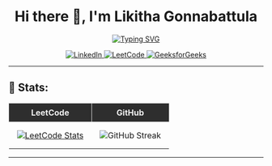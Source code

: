 <h1 align="center"> Hi there 👋, I'm Likitha Gonnabattula</h1>
<p align="center">
  <a href="https://git.io/typing-svg">
    <img src="https://readme-typing-svg.herokuapp.com?duration=10000&center=true&vCenter=true&width=800&height=30&lines=💻+Python+Enthusiast+|+Problem+Solver+|+Tech+Lover" alt="Typing SVG" />
  </a>
</p>

<p align="center">
  <a href="https://www.linkedin.com/in/gonnabattula-likhita-88b8a8267?utm_source=share&utm_campaign=share_via&utm_content=profile&utm_medium=android_app" target="_blank">
    <img src="https://img.shields.io/badge/LinkedIn-Connect-blue?style=for-the-badge&logo=linkedin" alt="LinkedIn" />
  </a>
  <a href="https://leetcode.com/u/22pa1a4241/" target="_blank">
    <img src="https://img.shields.io/badge/LeetCode-Profile-%23FF8C00?style=for-the-badge&logo=leetcode" alt="LeetCode" />
  </a>
  <a href="https://www.geeksforgeeks.org/user/22pa1auapf/" target="_blank">
    <img src="https://img.shields.io/badge/GeeksforGeeks-Profile-darkgreen?style=for-the-badge&logo=geeksforgeeks" alt="GeeksforGeeks" />
  </a>
</p>

---

## 🚀 Stats:
<div align="center">
  <table style="border-collapse: collapse;">
    <tr>
      <th style="border: 1px solid #ddd; padding: 8px; background: #2e2e2e; color: #f0f0f0;">LeetCode</th>
      <th style="border: 1px solid #ddd; padding: 8px; background: #2e2e2e; color: #f0f0f0;">GitHub</th>
    </tr>
    <tr>
      <td align="center" style="padding: 16px;">
        <a href="https://leetcode.com/u/22pa1a4241/">
          <img src="https://leetcard.jacoblin.cool/22pa1a4241?theme=dark" alt="LeetCode Stats" />
        </a>
      </td>
      <td align="center" style="padding: 16px;">
        <img src="https://github-readme-streak-stats.herokuapp.com/?user=pvchaitanya8&theme=dark&hide_border=false" alt="GitHub Streak" />
      </td>
    </tr>
  </table>
</div>

---
